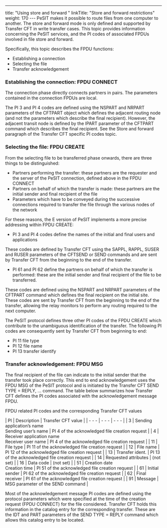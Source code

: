 ---
title: "Using store and forward "
linkTitle: "Store and forward restrictions"
weight: 170
--- PeSIT makes it possible to route files from one computer
to another. The store and forward mode is only defined and supported
by Transfer CFT in write transfer cases. This
topic provides information concerning the PeSIT services,
and the PI codes of associated FPDUs involved in file store and forward.

Specifically, this topic describes the FPDU functions:

- Establishing a
    connection
- Selecting the file
- Transfer acknowledgement

<span id="Establishing_the_connection__FPDU_CONNECT"></span>

### Establishing the connection: FPDU CONNECT

The connection phase directly connects partners in pairs. The parameters
contained in the connection FPDUs are local.

The PI 3 and PI 4 codes are defined using the NSPART
and NRPART parameters of the CFTPART object which defines
the adjacent routing node (and not the parameters which describe the final
recipient). However, the adjacent transit node is defined by the IPART
parameter of the CFTPART command which describes the final recipient.
See the Store and forward paragraph of the Transfer CFT specific
PI codes topic.

<span id="Selecting_the_file__FPDU_CREATE"></span>

### Selecting the file: FPDU CREATE

From the selecting file to be transferred phase onwards, there are three
things to be distinguished:

- Partners performing
    the transfer: these partners are the requester and the server of the PeSIT
    connection, defined above in the FPDU CONNECT
- Partners on behalf
    of which the transfer is made: these partners are the initial sender and
    final recipient of the file
- Parameters which
    have to be conveyed during the successive connections required to transfer
    the file through the various nodes of the network

For these reasons, the E version of PeSIT implements a more precise
addressing within FPDU CREATE:

- PI
    3 and PI 4 codes define the names of the initial and final
    users and applications

These codes are defined by Transfer CFT using the
SAPPL, RAPPL, SUSER and RUSER parameters of
the CFTSEND or SEND commands and are sent by Transfer CFT
from the beginning to the end of the transfer.

- PI
    61 and PI 62 define the partners on behalf of which the transfer
    is performed: these are the initial sender and final recipient of the
    file to be transferred.

These codes are defined using the NSPART
and NRPART parameters of the CFTPART command which defines
the final recipient on the initial site. These codes are sent by Transfer
CFT from the beginning to the end of the transfer, allowing the relay
monitors to perform any routing required to the next computer.

The PeSIT protocol defines three other PI codes of the FPDU CREATE which
contribute to the unambiguous identification of the transfer. The following
PI codes are consequently sent by Transfer CFT from beginning to end:

- PI
    11 file type
- PI
    12 file name
- PI
    13 transfer identify

<span id="Transfer_acknowledgement__FPDU_MSG"></span>

### Transfer acknowledgement: FPDU MSG

The final recipient of the file can indicate to the initial sender that
the transfer took place correctly. This end to end acknowledgement uses
the FPDU MSG of the PeSIT protocol and is initiated by the Transfer CFT
SEND TYPE = REPLY, ... command. The table below summarizes how
Transfer CFT defines the PI codes associated with the acknowledgement
message FPDU.

FPDU related PI codes and the corresponding
Transfer CFT values

| PI  | Description  | Transfer CFT value  |
| - - - | - - - | - - - |
| 3  | Sending application’s name<br /> Sending user’s name  | PI 4 of the acknowledged file creation request  |
| 4  | Receiver application name<br /> Receiver user name  | PI 4 of the acknowledged file creation request  |
| 11  | File type  | PI 11 of the acknowledged file creation request  |
| 12  | File name  | PI 12 of the acknowledged file creation request  |
| 13  | Transfer ident.  | PI 13 of the acknowledged file creation request  |
| 14  | Requested attributes  | (not set)  |
| 16  | Data code  | (not set)  |
| 51  | Creation date<br /> Creation time  | PI 51 of the acknowledged file creation request  |
| 61  | Initial sender | PI 62 of the acknowledged file creation request  |
| 62  | Final receiver | PI 61 of the acknowledged file creation request  |
| 91  | Message  | MSG parameter of the SEND command  |

Most of the acknowledgement message PI codes are defined using the protocol
parameters which were specified at the time of the creation request (FPDU
CONNECT) for the file considered. Transfer CFT holds this information
in the catalog entry for the corresponding transfer. These are the IDT
and PART parameters of the SEND TYPE = REPLY command which allows
this catalog entry to be located.
